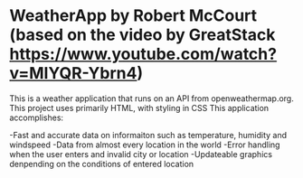 # WeatherApp by Robert McCourt (based on the video by GreatStack https://www.youtube.com/watch?v=MIYQR-Ybrn4)

This is a weather application that runs on an API from openweathermap.org. This project uses primarily HTML, with styling in CSS
This application accomplishes:

-Fast and accurate data on informaiton such as temperature, humidity and windspeed
-Data from almost every location in the world
-Error handling when the user enters and invalid city or location
-Updateable graphics denpending on the conditions of entered location

